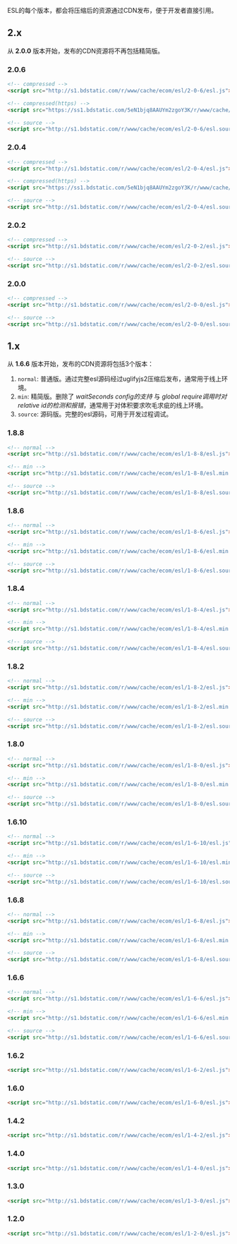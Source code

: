 ESL的每个版本，都会将压缩后的资源通过CDN发布，便于开发者直接引用。

## 2.x

从 **2.0.0** 版本开始，发布的CDN资源将不再包括精简版。


### 2.0.6

```html
<!-- compressed -->
<script src="http://s1.bdstatic.com/r/www/cache/ecom/esl/2-0-6/esl.js"></script>

<!-- compressed(https) -->
<script src="https://ss1.bdstatic.com/5eN1bjq8AAUYm2zgoY3K/r/www/cache/ecom/esl/2-0-6/esl.js"></script>

<!-- source -->
<script src="http://s1.bdstatic.com/r/www/cache/ecom/esl/2-0-6/esl.source.js"></script>
```

### 2.0.4

```html
<!-- compressed -->
<script src="http://s1.bdstatic.com/r/www/cache/ecom/esl/2-0-4/esl.js"></script>

<!-- compressed(https) -->
<script src="https://ss1.bdstatic.com/5eN1bjq8AAUYm2zgoY3K/r/www/cache/ecom/esl/2-0-4/esl.js"></script>

<!-- source -->
<script src="http://s1.bdstatic.com/r/www/cache/ecom/esl/2-0-4/esl.source.js"></script>
```

### 2.0.2

```html
<!-- compressed -->
<script src="http://s1.bdstatic.com/r/www/cache/ecom/esl/2-0-2/esl.js"></script>

<!-- source -->
<script src="http://s1.bdstatic.com/r/www/cache/ecom/esl/2-0-2/esl.source.js"></script>
```

### 2.0.0

```html
<!-- compressed -->
<script src="http://s1.bdstatic.com/r/www/cache/ecom/esl/2-0-0/esl.js"></script>

<!-- source -->
<script src="http://s1.bdstatic.com/r/www/cache/ecom/esl/2-0-0/esl.source.js"></script>
```

## 1.x

从 **1.6.6** 版本开始，发布的CDN资源将包括3个版本：

1. `normal`: 普通版。通过完整esl源码经过uglifyjs2压缩后发布，通常用于线上环境。
2. `min`: 精简版。删除了 *waitSeconds config的支持* 与 *global require调用时对relative id的检测和报错*，通常用于对体积要求吹毛求疵的线上环境。
3. `source`: 源码版。完整的esl源码，可用于开发过程调试。

### 1.8.8

```html
<!-- normal -->
<script src="http://s1.bdstatic.com/r/www/cache/ecom/esl/1-8-8/esl.js"></script>

<!-- min -->
<script src="http://s1.bdstatic.com/r/www/cache/ecom/esl/1-8-8/esl.min.js"></script>

<!-- source -->
<script src="http://s1.bdstatic.com/r/www/cache/ecom/esl/1-8-8/esl.source.js"></script>
```

### 1.8.6

```html
<!-- normal -->
<script src="http://s1.bdstatic.com/r/www/cache/ecom/esl/1-8-6/esl.js"></script>

<!-- min -->
<script src="http://s1.bdstatic.com/r/www/cache/ecom/esl/1-8-6/esl.min.js"></script>

<!-- source -->
<script src="http://s1.bdstatic.com/r/www/cache/ecom/esl/1-8-6/esl.source.js"></script>
```

### 1.8.4

```html
<!-- normal -->
<script src="http://s1.bdstatic.com/r/www/cache/ecom/esl/1-8-4/esl.js"></script>

<!-- min -->
<script src="http://s1.bdstatic.com/r/www/cache/ecom/esl/1-8-4/esl.min.js"></script>

<!-- source -->
<script src="http://s1.bdstatic.com/r/www/cache/ecom/esl/1-8-4/esl.source.js"></script>
```

### 1.8.2

```html
<!-- normal -->
<script src="http://s1.bdstatic.com/r/www/cache/ecom/esl/1-8-2/esl.js"></script>

<!-- min -->
<script src="http://s1.bdstatic.com/r/www/cache/ecom/esl/1-8-2/esl.min.js"></script>

<!-- source -->
<script src="http://s1.bdstatic.com/r/www/cache/ecom/esl/1-8-2/esl.source.js"></script>
```

### 1.8.0

```html
<!-- normal -->
<script src="http://s1.bdstatic.com/r/www/cache/ecom/esl/1-8-0/esl.js"></script>

<!-- min -->
<script src="http://s1.bdstatic.com/r/www/cache/ecom/esl/1-8-0/esl.min.js"></script>

<!-- source -->
<script src="http://s1.bdstatic.com/r/www/cache/ecom/esl/1-8-0/esl.source.js"></script>
```

### 1.6.10

```html
<!-- normal -->
<script src="http://s1.bdstatic.com/r/www/cache/ecom/esl/1-6-10/esl.js"></script>

<!-- min -->
<script src="http://s1.bdstatic.com/r/www/cache/ecom/esl/1-6-10/esl.min.js"></script>

<!-- source -->
<script src="http://s1.bdstatic.com/r/www/cache/ecom/esl/1-6-10/esl.source.js"></script>
```

### 1.6.8

```html
<!-- normal -->
<script src="http://s1.bdstatic.com/r/www/cache/ecom/esl/1-6-8/esl.js"></script>

<!-- min -->
<script src="http://s1.bdstatic.com/r/www/cache/ecom/esl/1-6-8/esl.min.js"></script>

<!-- source -->
<script src="http://s1.bdstatic.com/r/www/cache/ecom/esl/1-6-8/esl.source.js"></script>
```

### 1.6.6

```html
<!-- normal -->
<script src="http://s1.bdstatic.com/r/www/cache/ecom/esl/1-6-6/esl.js"></script>

<!-- min -->
<script src="http://s1.bdstatic.com/r/www/cache/ecom/esl/1-6-6/esl.min.js"></script>

<!-- source -->
<script src="http://s1.bdstatic.com/r/www/cache/ecom/esl/1-6-6/esl.source.js"></script>
```


### 1.6.2

```html
<script src="http://s1.bdstatic.com/r/www/cache/ecom/esl/1-6-2/esl.js"></script>
```


### 1.6.0

```html
<script src="http://s1.bdstatic.com/r/www/cache/ecom/esl/1-6-0/esl.js"></script>
```


### 1.4.2

```html
<script src="http://s1.bdstatic.com/r/www/cache/ecom/esl/1-4-2/esl.js"></script>
```


### 1.4.0

```html
<script src="http://s1.bdstatic.com/r/www/cache/ecom/esl/1-4-0/esl.js"></script>
```


### 1.3.0

```html
<script src="http://s1.bdstatic.com/r/www/cache/ecom/esl/1-3-0/esl.js"></script>
```


### 1.2.0

```html
<script src="http://s1.bdstatic.com/r/www/cache/ecom/esl/1-2-0/esl.js"></script>
```


